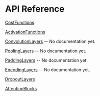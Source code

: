 # API Reference

[CostFunctions](API/CostFunctions.md)

[ActivationFunctions](API/ActivationFunctions.md)

[ConvolutionLayers](API/ConvolutionLayers.md) -- No documentation yet.

[PoolingLayers](API/PoolingLayers.md) -- No documentation yet.

[PaddingLayers](API/PaddingLayers.md) -- No documentation yet.

[EncodingLayers](API/EncodingLayers.md) -- No documentation yet.

[DropoutLayers](API/DropoutLayers.md)

[AttentionBlocks](API/AttentionBlocks.md)